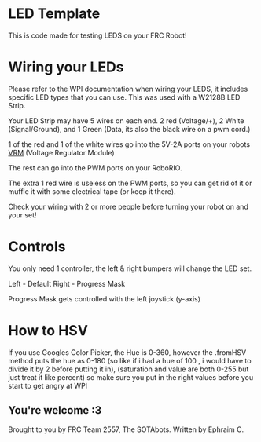 # LED Template
This is code made for testing LEDS on your FRC Robot!

# Wiring your LEDs

Please refer to the WPI documentation when wiring your LEDS, it includes
specific LED types that you can use. This was used with a W2128B LED Strip.

Your LED Strip may have 5 wires on each end.
2 red (Voltage/+), 2 White (Signal/Ground), and 1 Green (Data, its also the black wire on a pwm cord.)

1 of the red and 1 of the white wires go into the 5V-2A ports on your robots [VRM](https://www.andymark.com/products/voltage-regulator-module?gQT=1) (Voltage Regulator Module)

The rest can go into the PWM ports on your RoboRIO.

The extra 1 red wire is useless on the PWM ports, so you can get rid of it or muffle it with some electrical tape (or keep it there).

Check your wiring with 2 or more people before turning your robot on and your set!

# Controls

You only need 1 controller, the left & right bumpers will change the LED set.

Left - Default
Right - Progress Mask

Progress Mask gets controlled with the left joystick (y-axis)

# How to HSV

If you use Googles Color Picker, the Hue is 0-360, however the .fromHSV method puts the hue as 0-180 (so like if i had a hue of 100 , i would have to divide it by 2 before putting it in), (saturation and value are both 0-255 but just treat it like percent) so make sure you put in the right values before you start to get angry at WPI

## You're welcome :3

Brought to you by FRC Team 2557, The SOTAbots.
Written by Ephraim C.